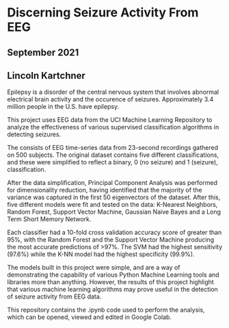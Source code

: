 # Discerning Seizure Activity From EEG

## September 2021
## Lincoln Kartchner

Epilepsy is a disorder of the central nervous system that involves abnormal electrical brain activity and the occurence of seizures. Approximately 3.4 million people in the U.S. have epilepsy. 

This project uses EEG data from the UCI Machine Learning Repository to analyze the effectiveness of various supervised classification algorithms in detecting seizures. 

The consists of EEG time-series data from 23-second recordings gathered on 500 subjects. The original dataset contains five different classifications, and these were simplified to reflect a binary, 0 (no seizure) and 1 (seizure), classification.

After the data simplification, Principal Component Analysis was performed for dimensionality reduction, having identified that the majority of the variance was captured in the first 50 eigenvectors of the dataset. After this, five different models were fit and tested on the data: K-Nearest Neighbors, Random Forest, Support Vector Machine, Gaussian Naive Bayes and a Long Term Short Memory Network. 

Each classifier had a 10-fold cross validation accuracy score of greater than 95%, with the Random Forest and the Support Vector Machine producing the most accurate predictions of >97%. The SVM had the highest sensitivity (97.6%) while the K-NN model had the highest specificity (99.9%). 

The models built in this project were simple, and are a way of demonstrating the capability of various Python Machine Learning tools and libraries more than anything. However, the results of this project highlight that various machine learning algorithms may prove useful in the detection of seizure activity from EEG data.

This repository contains the .ipynb code used to perform the analysis, which can be opened, viewed and edited in Google Colab.
